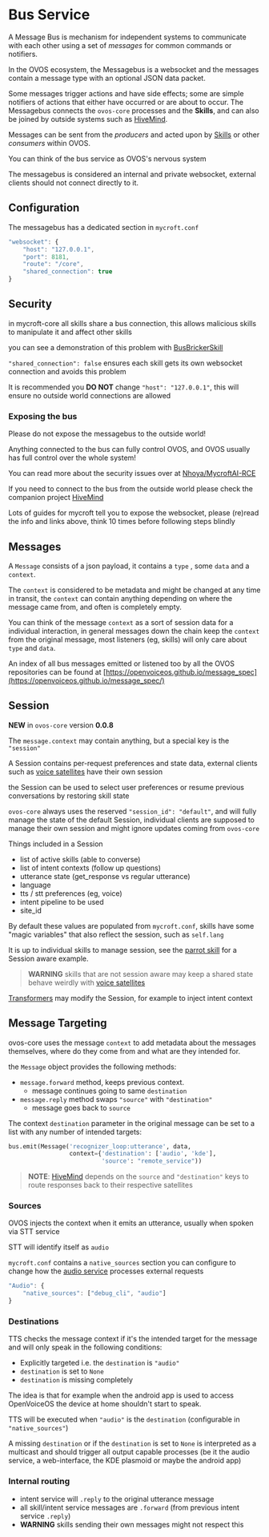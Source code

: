 # Bus Service

A Message Bus is mechanism for independent systems to communicate with each other using a set of _messages_ for common commands or notifiers. 

In the OVOS ecosystem, the Messagebus is a websocket and the messages contain a message type with an optional JSON data packet. 

Some messages trigger actions and have side effects; some are simple notifiers of actions that either have occurred or are about to occur. 
The Messagebus connects the `ovos-core` processes and the **Skills**, and can also be joined by outside systems such as [HiveMind](https://jarbashivemind.github.io/HiveMind-community-docs).

Messages can be sent from the _producers_ and acted upon by [Skills](https://mycroft.ai/documentation/skills) or other _consumers_ within OVOS. 

You can think of the bus service as OVOS's nervous system

The messagebus is considered an internal and private websocket, external clients should not connect directly to it.

## Configuration

The messagebus has a dedicated section in `mycroft.conf`

```javascript
"websocket": {
    "host": "127.0.0.1",
    "port": 8181,
    "route": "/core",
    "shared_connection": true
}
```

## Security

in mycroft-core all skills share a bus connection, this allows malicious skills to manipulate it and affect other skills

you can see a demonstration of this problem with [BusBrickerSkill](https://github.com/EvilJarbas/BusBrickerSkill)

`"shared_connection": false` ensures each skill gets its own websocket connection and avoids this problem

It is recommended you **DO NOT** change `"host": "127.0.0.1"`, this will ensure no outside world connections are allowed


### Exposing the bus

Please do not expose the messagebus to the outside world!

Anything connected to the bus can fully control OVOS, and OVOS usually has full control over the whole system!

You can read more about the security issues over at [Nhoya/MycroftAI-RCE](https://github.com/Nhoya/MycroftAI-RCE)

If you need to connect to the bus from the outside world please check the companion project [HiveMind](https://openvoiceos.github.io/community-docs/friends/#hivemind)

Lots of guides for mycroft tell you to expose the websocket, please (re)read the info and links above, think 10 times before following steps blindly

## Messages

A `Message` consists of a json payload, it contains a `type` , some `data` and a `context`. 

The `context` is considered to be metadata and might be changed at any time in transit, the `context` can contain anything depending on where the message came from, and often is completely empty. 

You can think of the message `context` as a sort of session data for a individual interaction, in general messages down the chain keep the `context` from the original message, most listeners (eg, skills) will only care about `type` and `data`. 

An index of all bus messages emitted or listened too by all the OVOS repositories can be found at [https://openvoiceos.github.io/message_spec](https://openvoiceos.github.io/message_spec/)

## Session

**NEW** in `ovos-core` version **0.0.8**

The `message.context` may contain anything, but a special key is the `"session"`

A Session contains per-request preferences and state data, external clients such as [voice satellites](https://jarbashivemind.github.io/HiveMind-community-docs/07_voicesat/) have their own session

the Session can be used to select user preferences or resume previous conversations by restoring skill state

`ovos-core` always uses the reserved `"session_id": "default"`, and will fully manage the state of the default Session, individual clients are supposed to manage their own session and might ignore updates coming from `ovos-core`

Things included in a Session

- list of active skills (able to converse)
- list of intent contexts (follow up questions)
- utterance state (get_response vs regular utterance)
- language
- tts / stt preferences (eg, voice)
- intent pipeline to be used
- site_id

By default these values are populated from `mycroft.conf`, skills have some "magic variables" that also reflect the session, such as `self.lang`

It is up to individual skills to manage session, see the [parrot skill](https://github.com/OpenVoiceOS/skill-ovos-parrot/) for a Session aware example.

> **WARNING** skills that are not session aware may keep a shared state behave weirdly with [voice satellites](https://jarbashivemind.github.io/HiveMind-community-docs/07_voicesat/) 

[Transformers](https://openvoiceos.github.io/ovos-technical-manual/core/#utterance-transformers) may modify the Session, for example to inject intent context 

## Message Targeting

ovos-core uses the message `context` to add metadata about the messages themselves, where do they come from and what are they intended for.

the `Message` object provides the following methods:

- `message.forward` method, keeps previous context.
	- message continues going to same `destination`
- `message.reply` method swaps `"source"` with `"destination"`
	- message goes back to `source`

The context `destination` parameter in the original message can be set to a list with any number of intended targets:

```python
bus.emit(Message('recognizer_loop:utterance', data, 
				 context={'destination': ['audio', 'kde'],
						  'source': "remote_service"))
```

> **NOTE**: [HiveMind](https://jarbashivemind.github.io/HiveMind-community-docs/) depends on the `source` and `"destination"` keys to route responses back to their respective satellites

### Sources

OVOS injects the context when it emits an utterance, usually when spoken via STT service

STT will identify itself as `audio`

`mycroft.conf` contains a `native_sources` section you can configure to change how the [audio service](https://openvoiceos.github.io/ovos-technical-manual/audio_service/) processes external requests


```javascript
"Audio": {
    "native_sources": ["debug_cli", "audio"]
}
```


### Destinations

TTS checks the message context if it's the intended target for the message and will only speak in the following conditions:

- Explicitly targeted i.e. the `destination` is `"audio"`
- `destination` is set to `None`
- `destination` is missing completely

The idea is that for example when the android app is used to access OpenVoiceOS the device at home shouldn't start to speak.

TTS will be executed when `"audio"` is the `destination` (configurable in `"native_sources"`)

A missing `destination` or if the `destination` is set to `None` is interpreted as a multicast and should trigger all output capable processes (be it the audio service, a web-interface, the KDE plasmoid or maybe the android app)

### Internal routing

- intent service will `.reply` to the original utterance message
- all skill/intent service messages are `.forward` (from previous intent service `.reply`)
- **WARNING** skills sending their own messages might not respect this
